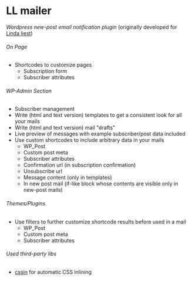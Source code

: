 # LL mailer
*Wordpress new-post email notification plugin* (originally developed for [Linda liest](https://linda-liest.de))

###### On Page
- Shortcodes to customize pages
  - Subscription form
  - Subscriber attributes

###### WP-Admin Section
- Subscriber management
- Write (html and text version) templates to get a consistent look for all your mails
- Write (html and text version) mail "drafts"
- Live preview of messages with example subscriber/post data included
- Use custom shortcodes to include arbitrary data in your mails
  - WP_Post
  - Custom post meta
  - Subscriber attributes
  - Confirmation url (in subscription confirmation)
  - Unsubscribe url
  - Message content (only in templates)
  - In new post mail (if-like block whose contents are visible only in new-post mails)

###### Themes/Plugins
- Use filters to further customize shortcode results before used in a mail
  - WP_Post
  - Custom post meta
  - Subscriber attributes

###### Used third-party libs
- [cssin](https://github.com/djfm/cssin) for automatic CSS inlining
